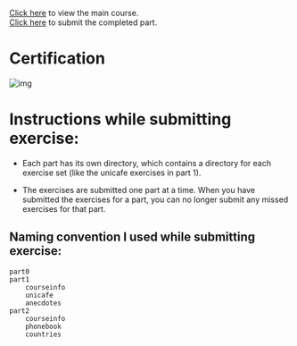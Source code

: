 [Click here](https://fullstackopen.com/en) to view the main course.  
[Click here](https://studies.cs.helsinki.fi/stats/courses/fullstackopen) to submit the completed part.

# Certification

![img](https://bit.ly/fullstackopen-sunil)

# Instructions while submitting exercise:

- Each part has its own directory, which contains a directory for each exercise set (like the unicafe exercises in part 1).

- The exercises are submitted one part at a time. When you have submitted the exercises for a part, you can no longer submit any missed exercises for that part.

## Naming convention I used while submitting exercise:

```
part0
part1
    courseinfo
    unicafe
    anecdotes
part2
    courseinfo
    phonebook
    countries
```
